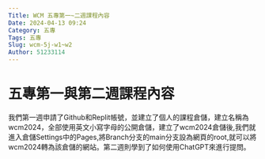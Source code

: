 ```yaml
---
Title: WCM 五專第一~二週課程內容
Date: 2024-04-13 09:24
Category: 五專
Tags: 五專
Slug: wcm-5j-w1~w2
Author: 51233114
---
```


<!-- PELICAN_END_SUMMARY -->

# 五專第一與第二週課程內容

我們第一週申請了Github和Replit帳號，並建立了個人的課程倉儲，建立名稱為wcm2024，全部使用英文小寫字母的公開倉儲，建立了wcm2024倉儲後,我們就進入倉儲Settings中的Pages,將Branch分支的main分支設為網頁的root,就可以將wcm2024轉為該倉儲的網站。第二週則學到了如何使用ChatGPT來進行提問。